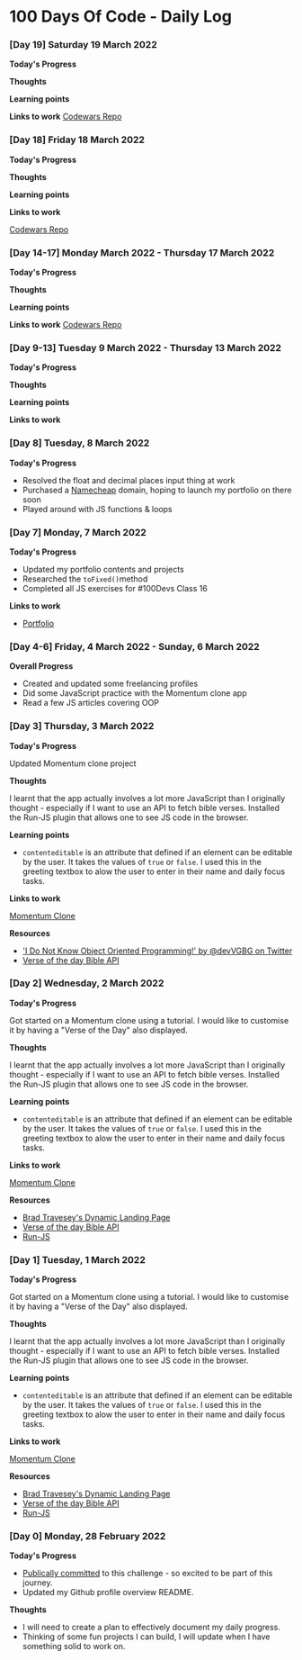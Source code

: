 # 100 Days Of Code - Daily Log

### [Day 19] Saturday 19 March 2022

**Today's Progress**

**Thoughts**

**Learning points**

**Links to work**
[Codewars Repo](https://github.com/sandraise/Codewars)

### [Day 18] Friday 18 March 2022

**Today's Progress**

**Thoughts**

**Learning points**

**Links to work**

[Codewars Repo](https://github.com/sandraise/Codewars)

### [Day 14-17] Monday March 2022 - Thursday 17 March 2022

**Today's Progress**

**Thoughts**

**Learning points**

**Links to work**
[Codewars Repo](https://github.com/sandraise/Codewars)

### [Day 9-13] Tuesday 9 March 2022 - Thursday 13 March 2022

**Today's Progress**

**Thoughts**

**Learning points**

**Links to work**

### [Day 8] Tuesday, 8 March 2022

**Today's Progress**

- Resolved the float and decimal places input thing at work
- Purchased a [Namecheap](https://www.namecheap.com/) domain, hoping to launch my portfolio on there soon
- Played around with JS functions & loops

### [Day 7] Monday, 7 March 2022

**Today's Progress**

- Updated my portfolio contents and projects
- Researched the `toFixed()`method
- Completed all JS exercises for #100Devs Class 16

**Links to work**

- [Portfolio]()

### [Day 4-6] Friday, 4 March 2022 - Sunday, 6 March 2022

**Overall Progress**

- Created and updated some freelancing profiles
- Did some JavaScript practice with the Momentum clone app
- Read a few JS articles covering OOP

### [Day 3] Thursday, 3 March 2022

**Today's Progress**

Updated Momentum clone project

**Thoughts**

I learnt that the app actually involves a lot more JavaScript than I originally thought - especially if I want to use an API to fetch bible verses.
Installed the Run-JS plugin that allows one to see JS code in the browser.

**Learning points**

- `contenteditable` is an attribute that defined if an element can be editable by the user. It takes the values of `true` or `false`. I used this in the greeting textbox to alow the user to enter in their name and daily focus tasks.

**Links to work**

[Momentum Clone](https://github.com/sandraise/100-Days-of-Code/tree/main/Dynamic%20Landing%20Page)

**Resources**

- ['I Do Not Know Object Oriented Programming!' by @devVGBG on Twitter](https://dev.to/resourcefulmind/i-do-not-know-object-oriented-programming-1bim)
- [Verse of the day Bible API](https://docs.api.bible/tutorials/verse-of-the-day/)

### [Day 2] Wednesday, 2 March 2022

**Today's Progress**

Got started on a Momentum clone using a tutorial. I would like to customise it by having a "Verse of the Day" also displayed.

**Thoughts**

I learnt that the app actually involves a lot more JavaScript than I originally thought - especially if I want to use an API to fetch bible verses.
Installed the Run-JS plugin that allows one to see JS code in the browser.

**Learning points**

- `contenteditable` is an attribute that defined if an element can be editable by the user. It takes the values of `true` or `false`. I used this in the greeting textbox to alow the user to enter in their name and daily focus tasks.

**Links to work**

[Momentum Clone](https://github.com/sandraise/100-Days-of-Code/tree/main/Dynamic%20Landing%20Page)

**Resources**

- [Brad Travesey's Dynamic Landing Page](https://www.youtube.com/watch?v=fSTQzlprGLI&ab_channel=TraversyMedia)
- [Verse of the day Bible API](https://docs.api.bible/tutorials/verse-of-the-day/)
- [Run-JS](https://www.npmjs.com/package/run-js)

### [Day 1] Tuesday, 1 March 2022

**Today's Progress**

Got started on a Momentum clone using a tutorial. I would like to customise it by having a "Verse of the Day" also displayed.

**Thoughts**

I learnt that the app actually involves a lot more JavaScript than I originally thought - especially if I want to use an API to fetch bible verses.
Installed the Run-JS plugin that allows one to see JS code in the browser.

**Learning points**

- `contenteditable` is an attribute that defined if an element can be editable by the user. It takes the values of `true` or `false`. I used this in the greeting textbox to alow the user to enter in their name and daily focus tasks.

**Links to work**

[Momentum Clone](https://github.com/sandraise/100-Days-of-Code/tree/main/Dynamic%20Landing%20Page)

**Resources**

- [Brad Travesey's Dynamic Landing Page](https://www.youtube.com/watch?v=fSTQzlprGLI&ab_channel=TraversyMedia)
- [Verse of the day Bible API](https://docs.api.bible/tutorials/verse-of-the-day/)
- [Run-JS](https://www.npmjs.com/package/run-js)

### [Day 0] Monday, 28 February 2022

**Today's Progress**

- [Publically committed](https://twitter.com/codewithsandra/status/1498411258038697992?s=20&t=YlzHiWTQ_50xu6izXA5_kw) to this challenge - so excited to be part of this journey.
- Updated my Github profile overview README.

**Thoughts**

- I will need to create a plan to effectively document my daily progress.
- Thinking of some fun projects I can build, I will update when I have something solid to work on.
